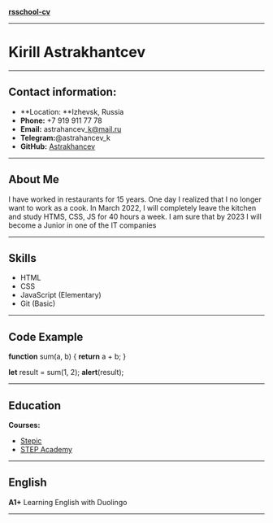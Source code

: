 [**rsschool-cv**](https://Astrakhancev.github.io/rsschool-cv/)

-----
# **Kirill Astrakhantcev**
-----
## **Contact information:**
- **Location: **Izhevsk, Russia
- **Phone:** +7 919 911 77 78
- **Email:** astrahancev\_k@mail.ru
- **Telegram:**@astrahancev\_k
- **GitHub:** [Astrakhancev](https://github.com/Astrakhancev)
-----
## **About Me**
I have worked in restaurants for 15 years. One day I realized that I no longer want to work as a cook. In March 2022, 
I will completely leave the kitchen and study HTMS, CSS, JS for 40 hours a week. I am sure that by 2023 I will become
a Junior in one of the IT companies

-----
## **Skills**
- HTML
- CSS
- JavaScript (Elementary)
- Git (Basic)
-----
## **Code Example**


**function** sum(a, b) {
**return** a + b;
}

**let** result = sum(1, 2);
**alert**(result);






-----
## **Education**
**Courses:** 

- [Stepic](https://stepik.org/cert/1171928)
- [STEP Academy](https://izh.itstep.org/web-master_course?utm_source=google&utm_medium=cpc&utm_campaign=%7Bcampaignid%7D&utm_content=%7Bcreative%7D&utm_term=%7Bkeyword%7D&gclid=Cj0KCQiA5aWOBhDMARIsAIXLlkd2EY_6Zf5LrLN10V68W1x6NCoSlhqy14Z4U-os2aut5Fn1zPZjvroaAoxiEALw_wcB)
-----
## **English**
**A1+** Learning English with Duolingo

-----
